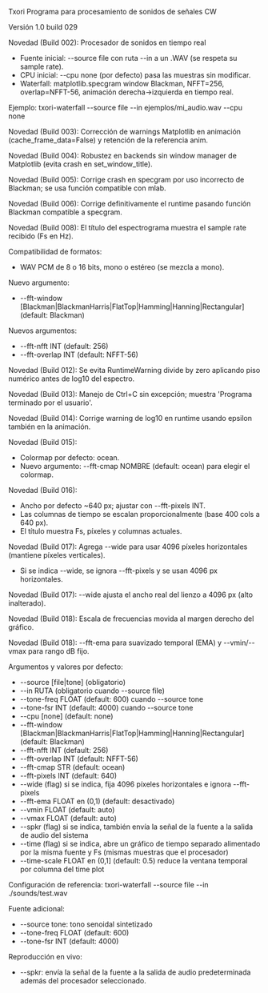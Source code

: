 Txori
Programa para procesamiento de sonidos de señales CW

Versión 1.0 build 029


Novedad (Build 002): Procesador de sonidos en tiempo real
- Fuente inicial: --source file con ruta --in a un .WAV (se respeta su sample rate).
- CPU inicial: --cpu none (por defecto) pasa las muestras sin modificar.
- Waterfall: matplotlib.specgram window Blackman, NFFT=256, overlap=NFFT-56, animación derecha→izquierda en tiempo real.

Ejemplo:
  txori-waterfall --source file --in ejemplos/mi_audio.wav --cpu none

Novedad (Build 003): Corrección de warnings Matplotlib en animación (cache_frame_data=False) y retención de la referencia anim.

Novedad (Build 004): Robustez en backends sin window manager de Matplotlib (evita crash en set_window_title).

Novedad (Build 005): Corrige crash en specgram por uso incorrecto de Blackman; se usa función compatible con mlab.

Novedad (Build 006): Corrige definitivamente el runtime pasando función Blackman compatible a specgram.

Novedad (Build 008): El título del espectrograma muestra el sample rate recibido (Fs en Hz).

Compatibilidad de formatos:
- WAV PCM de 8 o 16 bits, mono o estéreo (se mezcla a mono).

Nuevo argumento:
- --fft-window [Blackman|BlackmanHarris|FlatTop|Hamming|Hanning|Rectangular] (default: Blackman)

Nuevos argumentos:
- --fft-nfft INT (default: 256)
- --fft-overlap INT (default: NFFT-56)

Novedad (Build 012): Se evita RuntimeWarning divide by zero aplicando piso numérico antes de log10 del espectro.

Novedad (Build 013): Manejo de Ctrl+C sin excepción; muestra 'Programa terminado por el usuario'.

Novedad (Build 014): Corrige warning de log10 en runtime usando epsilon también en la animación.

Novedad (Build 015):
- Colormap por defecto: ocean.
- Nuevo argumento: --fft-cmap NOMBRE (default: ocean) para elegir el colormap.

Novedad (Build 016):
- Ancho por defecto ~640 px; ajustar con --fft-pixels INT.
- Las columnas de tiempo se escalan proporcionalmente (base 400 cols a 640 px).
- El título muestra Fs, píxeles y columnas actuales.

Novedad (Build 017): Agrega --wide para usar 4096 píxeles horizontales (mantiene píxeles verticales).
- Si se indica --wide, se ignora --fft-pixels y se usan 4096 px horizontales.

Novedad (Build 017): --wide ajusta el ancho real del lienzo a 4096 px (alto inalterado).

Novedad (Build 018): Escala de frecuencias movida al margen derecho del gráfico.

Novedad (Build 018): --fft-ema para suavizado temporal (EMA) y --vmin/--vmax para rango dB fijo.

Argumentos y valores por defecto:
- --source [file|tone] (obligatorio)
- --in RUTA (obligatorio cuando --source file)
- --tone-freq FLOAT (default: 600) cuando --source tone
- --tone-fsr INT (default: 4000) cuando --source tone
- --cpu [none] (default: none)
- --fft-window [Blackman|BlackmanHarris|FlatTop|Hamming|Hanning|Rectangular] (default: Blackman)
- --fft-nfft INT (default: 256)
- --fft-overlap INT (default: NFFT-56)
- --fft-cmap STR (default: ocean)
- --fft-pixels INT (default: 640)
- --wide (flag) si se indica, fija 4096 píxeles horizontales e ignora --fft-pixels
- --fft-ema FLOAT en (0,1) (default: desactivado)
- --vmin FLOAT (default: auto)
- --vmax FLOAT (default: auto)
- --spkr (flag) si se indica, también envía la señal de la fuente a la salida de audio del sistema
- --time (flag) si se indica, abre un gráfico de tiempo separado alimentado por la misma fuente y Fs (mismas muestras que el procesador)
- --time-scale FLOAT en (0,1] (default: 0.5) reduce la ventana temporal por columna del time plot

Configuración de referencia:
  txori-waterfall --source file --in ./sounds/test.wav

Fuente adicional:
- --source tone: tono senoidal sintetizado
- --tone-freq FLOAT (default: 600)
- --tone-fsr INT (default: 4000)

Reproducción en vivo:
- --spkr: envía la señal de la fuente a la salida de audio predeterminada además del procesador seleccionado.
